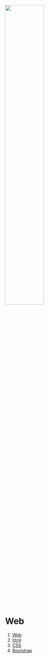 
<img src="https://images.velog.io/images/arsshavin/post/d9b5e832-cec3-4c14-b537-dc0e7262f1eb/HTML&CSS.png" width=50%>

# Web

1. [Web](Web.md)
2. [html](HTML.md)
3. [CSS](CSS.md)
4. [Bootstrap](Bootstrap.md)